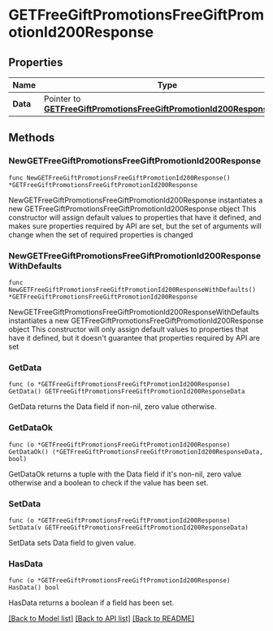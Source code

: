 # GETFreeGiftPromotionsFreeGiftPromotionId200Response

## Properties

Name | Type | Description | Notes
------------ | ------------- | ------------- | -------------
**Data** | Pointer to [**GETFreeGiftPromotionsFreeGiftPromotionId200ResponseData**](GETFreeGiftPromotionsFreeGiftPromotionId200ResponseData.md) |  | [optional] 

## Methods

### NewGETFreeGiftPromotionsFreeGiftPromotionId200Response

`func NewGETFreeGiftPromotionsFreeGiftPromotionId200Response() *GETFreeGiftPromotionsFreeGiftPromotionId200Response`

NewGETFreeGiftPromotionsFreeGiftPromotionId200Response instantiates a new GETFreeGiftPromotionsFreeGiftPromotionId200Response object
This constructor will assign default values to properties that have it defined,
and makes sure properties required by API are set, but the set of arguments
will change when the set of required properties is changed

### NewGETFreeGiftPromotionsFreeGiftPromotionId200ResponseWithDefaults

`func NewGETFreeGiftPromotionsFreeGiftPromotionId200ResponseWithDefaults() *GETFreeGiftPromotionsFreeGiftPromotionId200Response`

NewGETFreeGiftPromotionsFreeGiftPromotionId200ResponseWithDefaults instantiates a new GETFreeGiftPromotionsFreeGiftPromotionId200Response object
This constructor will only assign default values to properties that have it defined,
but it doesn't guarantee that properties required by API are set

### GetData

`func (o *GETFreeGiftPromotionsFreeGiftPromotionId200Response) GetData() GETFreeGiftPromotionsFreeGiftPromotionId200ResponseData`

GetData returns the Data field if non-nil, zero value otherwise.

### GetDataOk

`func (o *GETFreeGiftPromotionsFreeGiftPromotionId200Response) GetDataOk() (*GETFreeGiftPromotionsFreeGiftPromotionId200ResponseData, bool)`

GetDataOk returns a tuple with the Data field if it's non-nil, zero value otherwise
and a boolean to check if the value has been set.

### SetData

`func (o *GETFreeGiftPromotionsFreeGiftPromotionId200Response) SetData(v GETFreeGiftPromotionsFreeGiftPromotionId200ResponseData)`

SetData sets Data field to given value.

### HasData

`func (o *GETFreeGiftPromotionsFreeGiftPromotionId200Response) HasData() bool`

HasData returns a boolean if a field has been set.


[[Back to Model list]](../README.md#documentation-for-models) [[Back to API list]](../README.md#documentation-for-api-endpoints) [[Back to README]](../README.md)


